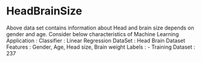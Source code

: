 # HeadBrainSize
Above data set contains information about Head and brain size depends on gender and age. Consider below characteristics of Machine Learning Application :
Classifier : Linear Regression
DataSet : Head Brain Dataset
Features : Gender, Age, Head size, Brain weight
Labels : -
Training Dataset : 237

